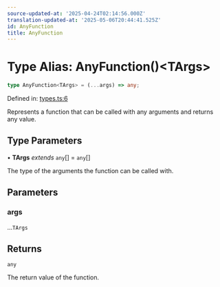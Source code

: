 ```yaml
---
source-updated-at: '2025-04-24T02:14:56.000Z'
translation-updated-at: '2025-05-06T20:44:41.525Z'
id: AnyFunction
title: AnyFunction
---
```


<!-- DO NOT EDIT: this page is autogenerated from the type comments -->

# Type Alias: AnyFunction()\<TArgs\>

```ts
type AnyFunction<TArgs> = (...args) => any;
```

Defined in: [types.ts:6](https://github.com/TanStack/pacer/blob/main/packages/pacer/src/types.ts#L6)

Represents a function that can be called with any arguments and returns any value.

## Type Parameters

• **TArgs** *extends* `any`[] = `any`[]

The type of the arguments the function can be called with.

## Parameters

### args

...`TArgs`

## Returns

`any`

The return value of the function.
